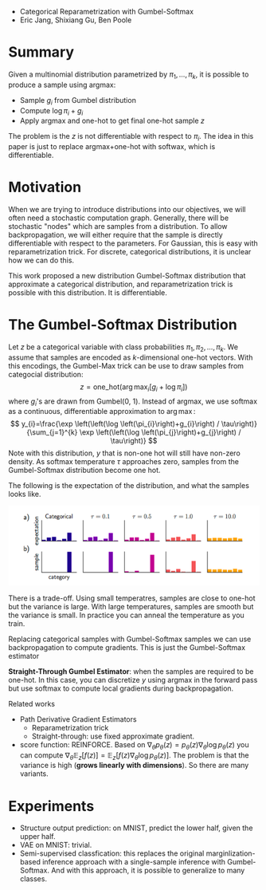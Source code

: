 * Categorical Reparametrization with Gumbel-Softmax
* Eric Jang, Shixiang Gu, Ben Poole

# Summary

Given a multinomial distribution parametrized by $\pi_1, \ldots, \pi_k$, it is possible to produce a sample using argmax:

* Sample $g_i$ from Gumbel distribution
* Compute $\log \pi_i  + g_i$
* Apply argmax and one-hot to get final one-hot sample $z$

The problem is the $z$ is not differentiable with respect to $\pi_i$. The idea in this paper is just to replace argmax+one-hot with softwax, which is differentiable.

# Motivation

When we are trying to introduce distributions into our objectives, we will often need a stochastic computation graph. Generally, there will be stochastic "nodes" which are samples from a distribution. To allow backpropagation, we will either require that the sample is directly differentiable with respect to the parameters. For Gaussian, this is easy with reparametrization trick. For discrete, categorical distributions, it is unclear how we can do this.

This work proposed a new distribution Gumbel-Softmax distribution that approximate a categorical distribution, and reparametrization trick is possible with this distribution. It is differentiable.

# The Gumbel-Softmax Distribution

Let $z$ be a categorical variable with class probabilities $\pi_1, \pi_2, \ldots, \pi_k$. We assume that samples are encoded as $k$-dimensional one-hot vectors. With this encodings, the Gumbel-Max trick can be use to draw samples from categocial distribution:
$$
z = \text{one_hot}(\arg\max_i[g_i + \log \pi_i])
$$
where $g_i$'s are drawn from Gumbel(0, 1). Instead of argmax, we use softmax as a continuous, differentiable approximation to $\arg\max$: 
$$
y_{i}=\frac{\exp \left(\left(\log \left(\pi_{i}\right)+g_{i}\right) / \tau\right)}{\sum_{j=1}^{k} \exp \left(\left(\log \left(\pi_{j}\right)+g_{j}\right) / \tau\right)}
$$
Note with this distribution, $y$ that is non-one hot will still have non-zero density. As softmax temperature $\tau$ approaches zero, samples from the Gumbel-Softmax distribution become one hot.

The following is the expectation of the distribution, and what the samples looks like.

![F1](Pics/F1.png)

There is a trade-off. Using small temperatres, samples are close to one-hot but the variance is large. With large temperatures, samples are smooth but the variance is small. In practice you can anneal the temperature as you train.

Replacing categorical samples with Gumbel-Softmax samples we can use backpropagation to compute gradients. This is just the Gumbel-Softmax estimator

**Straight-Through Gumbel Estimator**: when the samples are required to be one-hot. In this case, you can discretize $y$ using argmax in the forward pass but use softmax to compute local gradients during backpropagation.

Related works

* Path Derivative Gradient Estimators
  * Reparametrization trick
  * Straight-through: use fixed approximate gradient.
* score function: REINFORCE. Based on $\nabla_{\theta} p_{\theta}(z)=p_{\theta}(z) \nabla_{\theta} \log p_{\theta}(z)$ you can compute $\nabla_{\theta} \mathbb{E}_{z}[f(z)]=\mathbb{E}_{z}\left[f(z) \nabla_{\theta} \log p_{\theta}(z)\right]$. The problem is that the variance is high (**grows linearly with dimensions**). So there are many variants.

# Experiments

* Structure output prediction: on MNIST, predict the lower half, given the upper half.
* VAE on MNIST: trivial. 
* Semi-supervised classfication: this replaces the original marginlization-based inference approach with a single-sample inference with Gumbel-Softmax. And with this approach, it is possible to generalize to many classes.





